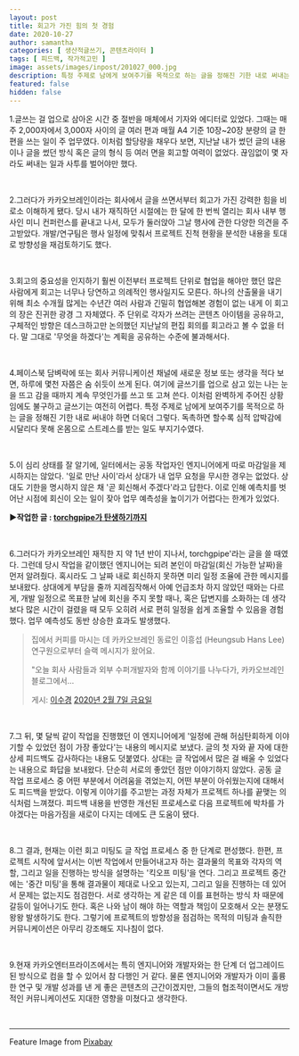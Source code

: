 ```yaml
---
layout: post
title: 회고가 가진 힘의 첫 경험
date: 2020-10-27
author: samantha
categories: [ 생산적글쓰기, 콘텐츠라이터 ]
tags: [ 피드백, 작가적고민 ]
image: assets/images/inpost/201027_000.jpg
description: 특정 주제로 남에게 보여주기를 목적으로 하는 글을 정해진 기한 내로 써내는 일이 어렵다는 걸 누구보다 잘 알기에 '독촉'은 사절한다. 하지만 '마감일'을 명시하지 않으니 업무 가시성을 확보하는 데 한계가 있었다. 그러다가 마감일을 먼저 공유해주는 작업자를 만났다. 서로 상황에 맞춰 일정을 조율하는 일이 편해지자 글쓰기 나머지 업무는 "식은 죽 먹기"였다.
featured: false
hidden: false
---
```


1.글쓰는 걸 업으로 삼아온 시간 중 절반을 매체에서 기자와 에디터로 있었다. 그때는 매주 2,000자에서 3,000자 사이의 글 여러 편과 매월 A4 기준 10장~20장 분량의 글 한 편을 쓰는 일이 주 업무였다. 이처럼 할당량을 채우다 보면, 지난날 내가 썼던 글의 내용이나 글을 썼던 방식 혹은 글의 형식 등 여러 면을 회고할 여력이 없었다. 끊임없이 몇 자라도 써내는 일과 사투를 벌어야만 했다.

<br/>

2.그러다가 카카오브레인이라는 회사에서 글을 쓰면서부터 회고가 가진 강력한 힘을 비로소 이해하게 됐다. 당시 내가 재직하던 시절에는 한 달에 한 번씩 열리는 회사 내부 행사인 미니 컨퍼런스를 끝내고 나서, 모두가 둘러앉아 그날 행사에 관한 다양한 의견을 주고받았다. 개발/연구팀은 행사 일정에 맞춰서 프로젝트 진척 현황을 분석한 내용을 토대로 방향성을 재검토하기도 했다.

<br/>

3.회고의 중요성을 인지하기 훨씬 이전부터 프로젝트 단위로 협업을 해야만 했던 많은 사람에게 회고는 너무나 당연하고 의례적인 행사일지도 모른다. 하나의 산출물을 내기 위해 최소 수개월 많게는 수년간 여러 사람과 긴밀히 협업해본 경험이 없는 내게 이 회고의 장은 진귀한 광경 그 자체였다. 주 단위로 각자가 쓰려는 콘텐츠 아이템을 공유하고, 구체적인 방향은 데스크하고만 논의했던 지난날의 편집 회의를 회고라고 볼 수 없을 터다. 말 그대로 '무엇을 하겠다'는 계획을 공유하는 수준에 불과해서다.

<br/>

4.페이스북 담벼락에 또는 회사 커뮤니케이션 채널에 새로운 정보 또는 생각을 적다 보면, 하루에 몇천 자쯤은 숨 쉬듯이 쓰게 된다. 여기에 글쓰기를 업으로 삼고 있는 나는 눈을 뜨고 감을 때까지 계속 무엇인가를 쓰고 또 고쳐 쓴다. 이처럼 완벽하게 주어진 상황임에도 불구하고 글쓰기는 여전히 어렵다. 특정 주제로 남에게 보여주기를 목적으로 하는 글을 정해진 기한 내로 써내야 하면 더욱더 그렇다. 독촉하면 할수록 심적 압박감에 시달리다 못해 온몸으로 스트레스를 받는 일도 부지기수였다.

<br/>

5.이 심리 상태를 잘 알기에, 일터에서는 공동 작업자인 엔지니어에게 따로 마감일을 제시하지는 않았다. '일로 만난 사이'라서 상대가 내 업무 요청을 무시한 경우는 없었다. 상대도 기한을 명시하지 않은 채 '곧 회신해서 주겠다'라고 답한다. 이로 인해 예측치를 벗어난 시점에 회신이 오는 일이 잦아 업무 예측성을 높이기가 어렵다는 한계가 있었다.

**▶︎작업한 글 : [torchgpipe가 탄생하기까지](https://www.kakaobrain.com/blog/66)**

<br/>

6.그러다가 카카오브레인 재직한 지 약 1년 반이 지나서, torchgpipe'라는 글을 쓸 때였다. 그런데 당시 작업을 같이했던 엔지니어는 되려 본인이 마감일(회신 가능한 날짜)을 먼저 알려줬다. 혹시라도 그 날짜 내로 회신하지 못하면 미리 일정 조율에 관한 메시지를 보내왔다. 상대에게 부담을 줄까 지레짐작해서 아예 언급조차 하지 않았던 때와는 다르게, 개발 일정으로 목표한 날에 회신을 주지 못할 때나, 혹은 답변지를 소화하는 데 생각보다 많은 시간이 걸렸을 때 모두 오히려 서로 편히 일정을 쉽게 조율할 수 있음을 경험했다. 업무 예측성도 동반 상승한 효과도 발생했다.

<div class="fb-post" data-href="https://www.facebook.com/samantha.writer89/posts/2853124248078624" data-width="500" data-show-text="true"><blockquote cite="https://www.facebook.com/samantha.writer89/posts/2853124248078624" class="fb-xfbml-parse-ignore"><p>집에서 커피를 마시는 데 카카오브레인 동료인 이흥섭 (Heungsub Hans Lee) 연구원으로부터 슬랙 메시지가 왔어요.

&quot;오늘 회사 사람들과 외부 수퍼개발자와 함께 이야기를 나누다가, 카카오브레인 블로그에서...</p>게시: <a href="https://www.facebook.com/samantha.writer89">이수경</a>&nbsp;<a href="https://www.facebook.com/samantha.writer89/posts/2853124248078624">2020년 2월 7일 금요일</a></blockquote></div>

<br/>

7.그 뒤, 몇 달씩 같이 작업을 진행했던 이 엔지니어에게 '일정에 관해 허심탄회하게 이야기할 수 있었던 점이 가장 좋았다'는 내용의 메시지로 보냈다. 글의 첫 자와 끝 자에 대한 상세 피드백도 감사하다는 내용도 덧붙였다. 상대는 글 작업에서 많은 걸 배울 수 있었다는 내용으로 화답을 보내왔다. 단순히 서로의 좋았던 점만 이야기하지 않았다. 공동 글 작업 프로세스 중 어떤 부분에서 어려움을 겪었는지, 어떤 부분이 아쉬웠는지에 대해서도 피드백을 받았다. 이렇게 이야기를 주고받는 과정 자체가 프로젝트 하나를 끝맺는 의식처럼 느껴졌다. 피드백 내용을 반영한 개선된 프로세스로 다음 프로젝트에 박차를 가야겠다는 마음가짐을 새로이 다지는 데에도 큰 도움이 됐다.

<br/>

8.그 결과, 현재는 이런 회고 미팅도 글 작업 프로세스 중 한 단계로 편성했다. 한편, 프로젝트 시작에 앞서서는 이번 작업에서 만들어내고자 하는 결과물의 목표와 각자의 역할, 그리고 일을 진행하는 방식을 설명하는 '킥오프 미팅'을 연다. 그리고 프로젝트 중간에는 '중간 미팅'을 통해 결과물이 제대로 나오고 있는지, 그리고 일을 진행하는 데 있어서 문제는 없는지도 점검한다. 서로 생각하는 게 같은 데 이를 표현하는 방식 차 때문에 갈등이 일어나기도 한다. 혹은 나와 남이 해야 하는 역할과 책임이 모호해서 오는 분쟁도 왕왕 발생하기도 한다. 그렇기에 프로젝트의 방향성을 점검하는 목적의 미팅과 솔직한 커뮤니케이션은 아무리 강조해도 지나침이 없다.

<br/>

9.현재 카카오엔터프라이즈에서는 특히 엔지니어와 개발자와는 한 단계 더 업그레이드된 방식으로 컴을 할 수 있어서 참 다행인 거 같다. 물론 엔지니어와 개발자가 이미 훌륭한 연구 및 개발 성과를 낸 게 좋은 콘텐츠의 근간이겠지만, 그들의 협조적이면서도 개방적인 커뮤니케이션도 지대한 영향을 미쳤다고 생각한다.

<br/>

-----

Feature Image [](https://pixabay.com/ko/users/geralt-9301/?utm_source=link-attribution&amp;utm_medium=referral&amp;utm_campaign=image&amp;utm_content=1825515) from [Pixabay](https://pixabay.com/ko/?utm_source=link-attribution&amp;utm_medium=referral&amp;utm_campaign=image&amp;utm_content=1825515)
